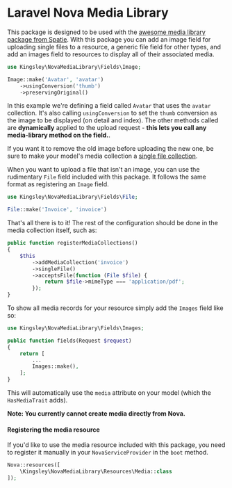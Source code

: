 # Laravel Nova Media Library

This package is designed to be used with the [awesome media library package from Spatie](https://github.com/spatie/laravel-medialibrary). With this package you can add an image field for uploading single files to a resource, a generic file field for other types, and add an images field to resources to display all of their associated media.

```php
use Kingsley\NovaMediaLibrary\Fields\Image;

Image::make('Avatar', 'avatar')
    ->usingConversion('thumb')
    ->preservingOriginal()
```

In this example we're defining a field called `Avatar` that uses the `avatar` collection. It's also calling `usingConversion` to set the `thumb` conversion as the image to be displayed (on detail and index). The other methods called are **dynamically** applied to the upload request - **this lets you call any media-library method on the field.**.

If you want it to remove the old image before uploading the new one, be sure to make your model's media collection a [single file collection](https://docs.spatie.be/laravel-medialibrary/v7/working-with-media-collections/defining-media-collections#single-file-collections).

When you want to upload a file that isn't an image, you can use the rudimentary `File` field included with this package. It follows the same format as registering an `Image` field.

```php
use Kingsley\NovaMediaLibrary\Fields\File;

File::make('Invoice', 'invoice')
```

That's all there is to it! The rest of the configuration should be done in the media collection itself, such as:

```php
public function registerMediaCollections()
{
    $this
        ->addMediaCollection('invoice')
        ->singleFile()
        ->acceptsFile(function (File $file) {
            return $file->mimeType === 'application/pdf';
        });
}
```

To show all media records for your resource simply add the `Images` field like so:

```php
use Kingsley\NovaMediaLibrary\Fields\Images;

public function fields(Request $request)
{
    return [
        ...
        Images::make(),
    ];
}
```

This will automatically use the `media` attribute on your model (which the `HasMediaTrait` adds).

**Note: You currently cannot create media directly from Nova.**

#### Registering the media resource

If you'd like to use the media resource included with this package, you need to register it manually in your `NovaServiceProvider` in the `boot` method.

```php
Nova::resources([
    \Kingsley\NovaMediaLibrary\Resources\Media::class
]);
```
